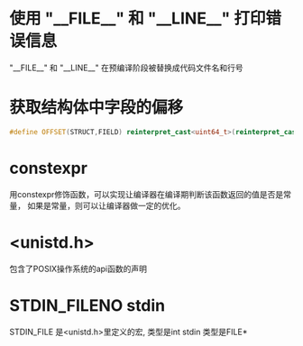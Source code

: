 # 使用 "\_\_FILE\_\_" 和 "\_\_LINE\_\_" 打印错误信息
"\_\_FILE\_\_" 和 "\_\_LINE\_\_" 在预编译阶段被替换成代码文件名和行号

# 获取结构体中字段的偏移
```c++
#define OFFSET(STRUCT,FIELD) reinterpret_cast<uint64_t>(reinterpret_cast<void*>(&reinterpret_cast<STRUCT*>(0)->FIELD))
```

# constexpr
用constexpr修饰函数，可以实现让编译器在编译期判断该函数返回的值是否是常量，
如果是常量，则可以让编译器做一定的优化。

# <unistd.h>
包含了POSIX操作系统的api函数的声明

# STDIN_FILENO stdin
STDIN_FILE 是<unistd.h>里定义的宏, 类型是int
stdin 类型是FILE*